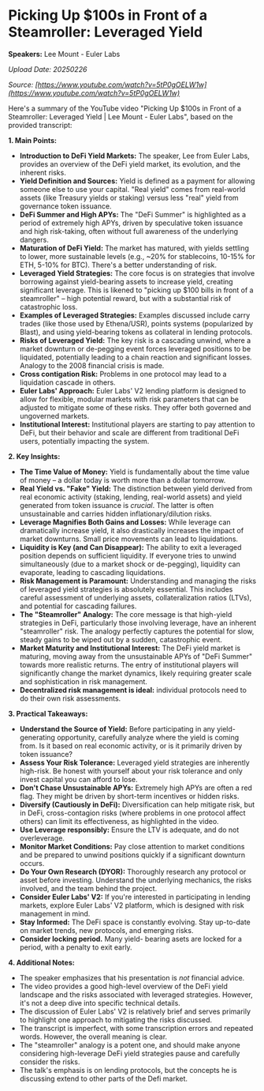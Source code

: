 # Picking Up $100s in Front of a Steamroller: Leveraged Yield

**Speakers:** Lee Mount - Euler Labs


*Upload Date: 20250226*

*Source: [https://www.youtube.com/watch?v=5tP0gOELW1w](https://www.youtube.com/watch?v=5tP0gOELW1w)*

Here's a summary of the YouTube video "Picking Up $100s in Front of a Steamroller: Leveraged Yield | Lee Mount - Euler Labs", based on the provided transcript:

**1. Main Points:**

*   **Introduction to DeFi Yield Markets:** The speaker, Lee from Euler Labs, provides an overview of the DeFi yield market, its evolution, and the inherent risks.
*   **Yield Definition and Sources:** Yield is defined as a payment for allowing someone else to use your capital.  "Real yield" comes from real-world assets (like Treasury yields or staking) versus less "real" yield from governance token issuance.
*   **DeFi Summer and High APYs:**  The "DeFi Summer" is highlighted as a period of extremely high APYs, driven by speculative token issuance and high risk-taking, often without full awareness of the underlying dangers.
*   **Maturation of DeFi Yield:**  The market has matured, with yields settling to lower, more sustainable levels (e.g., ~20% for stablecoins, 10-15% for ETH, 5-10% for BTC).  There's a better understanding of risk.
*   **Leveraged Yield Strategies:**  The core focus is on strategies that involve borrowing against yield-bearing assets to increase yield, creating significant leverage.  This is likened to "picking up $100 bills in front of a steamroller" – high potential reward, but with a substantial risk of catastrophic loss.
*   **Examples of Leveraged Strategies:**  Examples discussed include carry trades (like those used by Ethena/USR), points systems (popularized by Blast), and using yield-bearing tokens as collateral in lending protocols.
*   **Risks of Leveraged Yield:** The key risk is a cascading unwind, where a market downturn or de-pegging event forces leveraged positions to be liquidated, potentially leading to a chain reaction and significant losses.  Analogy to the 2008 financial crisis is made.
*  **Cross contigation Risk:** Problems in one protocol may lead to a liquidation cascade in others.
*   **Euler Labs' Approach:** Euler Labs' V2 lending platform is designed to allow for flexible, modular markets with risk parameters that can be adjusted to mitigate some of these risks.  They offer both governed and ungoverned markets.
*   **Institutional Interest:**  Institutional players are starting to pay attention to DeFi, but their behavior and scale are different from traditional DeFi users, potentially impacting the system.

**2. Key Insights:**

*   **The Time Value of Money:** Yield is fundamentally about the time value of money – a dollar today is worth more than a dollar tomorrow.
*   **Real Yield vs. "Fake" Yield:**  The distinction between yield derived from real economic activity (staking, lending, real-world assets) and yield generated from token issuance is *crucial*.  The latter is often unsustainable and carries hidden inflationary/dilution risks.
*   **Leverage Magnifies Both Gains and Losses:**  While leverage can dramatically increase yield, it also drastically increases the impact of market downturns.  Small price movements can lead to liquidations.
*   **Liquidity is Key (and Can Disappear):**  The ability to exit a leveraged position depends on sufficient liquidity.  If everyone tries to unwind simultaneously (due to a market shock or de-pegging), liquidity can evaporate, leading to cascading liquidations.
*   **Risk Management is Paramount:** Understanding and managing the risks of leveraged yield strategies is absolutely essential.  This includes careful assessment of underlying assets, collateralization ratios (LTVs), and potential for cascading failures.
*   **The "Steamroller" Analogy:**  The core message is that high-yield strategies in DeFi, particularly those involving leverage, have an inherent "steamroller" risk.  The analogy perfectly captures the potential for slow, steady gains to be wiped out by a sudden, catastrophic event.
*   **Market Maturity and Institutional Interest:**  The DeFi yield market is maturing, moving away from the unsustainable APYs of "DeFi Summer" towards more realistic returns.  The entry of institutional players will significantly change the market dynamics, likely requiring greater scale and sophistication in risk management.
*  **Decentralized risk management is ideal:** individual protocols need to do their own risk assessments.

**3. Practical Takeaways:**

*   **Understand the Source of Yield:**  Before participating in any yield-generating opportunity, carefully analyze where the yield is coming from.  Is it based on real economic activity, or is it primarily driven by token issuance?
*   **Assess Your Risk Tolerance:**  Leveraged yield strategies are inherently high-risk.  Be honest with yourself about your risk tolerance and only invest capital you can afford to lose.
*   **Don't Chase Unsustainable APYs:** Extremely high APYs are often a red flag.  They might be driven by short-term incentives or hidden risks.
*   **Diversify (Cautiously in DeFi):**  Diversification can help mitigate risk, but in DeFi, cross-contagion risks (where problems in one protocol affect others) can limit its effectiveness, as highlighted in the video.
*  **Use Leverage responsibly:** Ensure the LTV is adequate, and do not overleverage.
*   **Monitor Market Conditions:**  Pay close attention to market conditions and be prepared to unwind positions quickly if a significant downturn occurs.
*   **Do Your Own Research (DYOR):**  Thoroughly research any protocol or asset before investing.  Understand the underlying mechanics, the risks involved, and the team behind the project.
*   **Consider Euler Labs' V2:** If you're interested in participating in lending markets, explore Euler Labs' V2 platform, which is designed with risk management in mind.
*   **Stay Informed:**  The DeFi space is constantly evolving.  Stay up-to-date on market trends, new protocols, and emerging risks.
* **Consider locking period.** Many yield- bearing asets are locked for a period, with a penalty to exit early.

**4. Additional Notes:**

*   The speaker emphasizes that his presentation is *not* financial advice.
*   The video provides a good high-level overview of the DeFi yield landscape and the risks associated with leveraged strategies.  However, it's not a deep dive into specific technical details.
*   The discussion of Euler Labs' V2 is relatively brief and serves primarily to highlight one approach to mitigating the risks discussed.
*   The transcript is imperfect, with some transcription errors and repeated words.  However, the overall meaning is clear.
* The "steamroller" analogy is a potent one, and should make anyone considering high-leverage DeFi yield strategies pause and carefully consider the risks.
* The talk's emphasis is on lending protocols, but the concepts he is discussing extend to other parts of the Defi market.